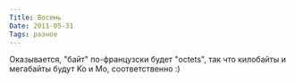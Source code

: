 ```yaml
---
Title: Восемь
Date: 2011-05-31
Tags: разное
---
```


Оказывается, "байт" по-французски будет "octets", так что килобайты и мегабайты будут Ko и Mo, соответственно :)